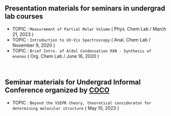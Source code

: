 ## Presentation materials for seminars in undergrad lab courses

* TOPIC  :  `Measurement of Partial Molar Volume` ( Phys. Chem Lab / March 21, 2023 )
* TOPIC  :  `Introduction to UV-Vis Spectroscopy` ( Anal. Chem Lab / November 9, 2020 )
* TOPIC  :  `Brief Intro. of Aldol Condensation RXN - Synthesis of enones` ( Org. Chem Lab / June 16, 2020 )

<br/>

## Seminar materials for Undergrad Informal Conference organized by [COCO](https://clubofchemistryoperation.notion.site/2e0e98c02a024d65aba7aee9f73fc717?v=0d99ffba95644234aa9d30ea49c0b1b9)

* TOPIC  :  `Beyond the VSEPR theory, theoretical consideraton for determining molecular structure` ( May 10, 2023 )
